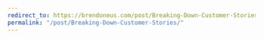 ```yaml
---
redirect_to: https://brendoneus.com/post/Breaking-Down-Customer-Stories/
permalink: "/post/Breaking-Down-Customer-Stories/"
---
```

